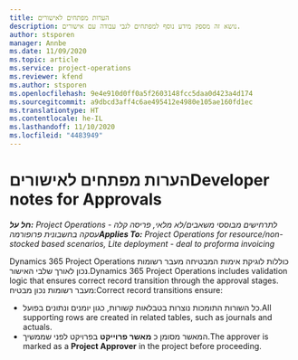 ```yaml
---
title: הערות מפתחים לאישורים
description: נושא זה מספק מידע נוסף למפתחים לגבי עבודה עם אישורים.
author: stsporen
manager: Annbe
ms.date: 11/09/2020
ms.topic: article
ms.service: project-operations
ms.reviewer: kfend
ms.author: stsporen
ms.openlocfilehash: 9e4e910d0ff0a5f2603148fcc5daa0d423a4d174
ms.sourcegitcommit: a9dbcd3aff4c6ae495412e4980e105ae160fd1ec
ms.translationtype: HT
ms.contentlocale: he-IL
ms.lasthandoff: 11/10/2020
ms.locfileid: "4483949"
---
```

# <a name="developer-notes-for-approvals"></a><span data-ttu-id="c474e-103">הערות מפתחים לאישורים</span><span class="sxs-lookup"><span data-stu-id="c474e-103">Developer notes for Approvals</span></span>

<span data-ttu-id="c474e-104">_**חל על:** Project Operations לתרחישים מבוססי משאבים/לא מלאי, פריסה קלה - עסקה בחשבונית פרופורמה_</span><span class="sxs-lookup"><span data-stu-id="c474e-104">_**Applies To:** Project Operations for resource/non-stocked based scenarios, Lite deployment - deal to proforma invoicing_</span></span>

<span data-ttu-id="c474e-105">Dynamics 365 Project Operations כוללות לוגיקת אימות המבטיחה מעבר רשומות נכון לאורך שלבי האישור.</span><span class="sxs-lookup"><span data-stu-id="c474e-105">Dynamics 365 Project Operations includes validation logic that ensures correct record transition through the approval stages.</span></span> <span data-ttu-id="c474e-106">מעבר רשומות נכון מבטיח:</span><span class="sxs-lookup"><span data-stu-id="c474e-106">Correct record transitions ensure:</span></span> 

  - <span data-ttu-id="c474e-107">כל השורות התומכות נוצרות בטבלאות קשורות, כגון יומנים ונתונים בפועל.</span><span class="sxs-lookup"><span data-stu-id="c474e-107">All supporting rows are created in related tables, such as journals and actuals.</span></span>
  - <span data-ttu-id="c474e-108">המאשר מסומן כ **מאשר פרוייקט** בפרויקט לפני שממשיך.</span><span class="sxs-lookup"><span data-stu-id="c474e-108">The approver is marked as a **Project Approver** in the project before proceeding.</span></span>
